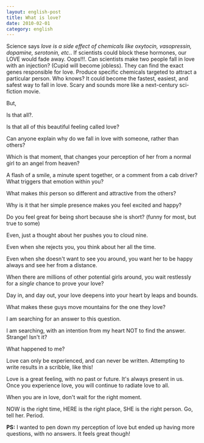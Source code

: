 ```yaml
---
layout: english-post
title: What is love?
date: 2010-02-01
category: english
---
```


Science says *love is a side effect of chemicals like oxytocin, vasopressin, dopamine, serotonin, etc.*. If scientists could block these hormones, our LOVE would fade away. Oops!!!. Can scientists make two people fall in love with an injection? (Cupid will become jobless). They can find the exact genes responsible for love. Produce specific chemicals targeted to attract a particular person. Who knows? It could become the fastest, easiest, and safest way to fall in love. Scary and sounds more like a next-century sci-fiction movie.  

But,  

Is that all?.  

Is that all of this beautiful feeling called love?  

Can anyone explain why do we fall in love with someone, rather than others?  

Which is that moment, that changes your perception of her from a normal girl to an angel from heaven?  

A flash of a smile, a minute spent together, or a comment from a cab driver? What triggers that emotion within you?  

What makes *this* person so different and attractive from the others?  

Why is it that her simple presence makes you feel excited and happy?  

Do you feel great for being short because she is short? (funny for most, but true to some)  

Even, just a thought about her pushes you to cloud nine.  

Even when she rejects you, you think about her all the time.  

Even when she doesn't want to see you around, you want her to be happy always and see her from a distance.  

When there are millions of other potential girls around, you wait restlessly for a *single* chance to prove your love?  

Day in, and day out, your love deepens into your heart by leaps and bounds.  

What makes these guys move mountains for the one they love?  

I am searching for an answer to this question.  

I am searching, with an intention from my heart NOT to find the answer. Strange! Isn't it?  

What happened to me?  

Love can only be experienced, and can never be written. Attempting to write results in a scribble, like this!  

Love is a great feeling, with no past or future. It's always present in us. Once you experience love, you will continue to radiate love to all.  

When you are in love, don't wait for the right moment.  

NOW is the right time, HERE is the right place, SHE is the right person. Go, tell her. Period.  

**PS:** I wanted to pen down my perception of love but ended up having more questions, with no answers. It feels great though!  

